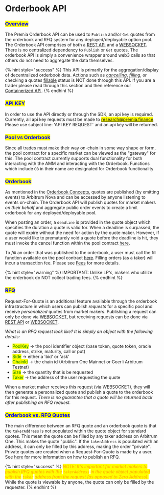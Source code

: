 # Orderbook API

### <mark style="color:blue;">Overview</mark>

The Premia Orderbook API can be used to `Publish` and/or `Get` quotes from the orderbook and RFQ system for any deployed/deployable option pool.   The Orderbook API comprises of both a [REST API](rest-api.md) and a [WEBSOCKET](websocket.md).  There is no centralized dependency to `Publish` or `Get` quotes.  The orderbook API is simply a convenience wrapper around web3 calls so that others do not need to aggregate the data themselves.

{% hint style="success" %}
This API is primarily for the aggregation/display of decentralized orderbook data. Actions such as [_cancelling_](https://docs-solidity.premia.finance/contracts/pool/IPoolTrade.sol/interface.IPoolTrade.html#cancelquotesob), [_filling_](https://docs-solidity.premia.finance/contracts/pool/IPoolTrade.sol/interface.IPoolTrade.html#fillquoteob), or checking a quotes [fillable](https://docs-solidity.premia.finance/contracts/pool/IPoolTrade.sol/interface.IPoolTrade.html#getquoteobfilledamount) status is NOT done through this API. If you are a trader please read through this section and then reference our [Containerized API](../containerized-api/).&#x20;
{% endhint %}

### <mark style="color:blue;">API KEY</mark>

In order to use the API directly or through the SDK, an api key is required.  Currently, all api key requests must be made to <mark style="color:blue;">research@premia.finance</mark>.  Please use subject line: 'API KEY REQUEST' and an api key will be returned. &#x20;

### <mark style="color:blue;">Pool vs Orderbook</mark>

Since all trades must make their way on-chain in some way shape or form, the pool contract for a specific market can be viewed as the "gateway" for this. The pool contract currently supports dual functionality for both interacting with the AMM and interacting with the Orderbook. Functions which include `OB` in their name are designated for Orderbook functionality

### <mark style="color:blue;">Orderbook</mark>

As mentioned in the [Orderbook Concepts](../../../the-premia-protocol/concepts/orderbook-and-request-for-quote-rfq.md), quotes are published (by emitting events) to Arbitrum Nova and can be accessed by anyone listening to events on-chain. The Orderbook API will publish quotes for market makers _on their behalf_ and aggregate public order events to create a limit orderbook for any deployed/deployable pool.&#x20;

When posting an order, a `deadline` is provided in the quote object which specifies the duration a quote is valid for.  When a deadline is surpassed, the quote will expire without the need for action by the quote maker. However, if a user would like to prematurely void a quote before the deadline is hit, they must invoke the cancel function within the pool contract [here](https://docs-solidity.premia.finance/contracts/pool/IPoolTrade.sol/interface.IPoolTrade.html#cancelquotesob).&#x20;

To _fill_ an order that was published to the orderbook, a user must call the fill function available on the pool contract [here](https://docs-solidity.premia.finance/contracts/pool/IPoolTrade.sol/interface.IPoolTrade.html#fillquoteob). Filling orders (as a taker) will incur a transaction fee.  Please see [Fees](../../../the-premia-protocol/concepts/fees.md) for more details.&#x20;

{% hint style="warning" %}
IMPORTANT: Unlike LP's, makers who utilize the orderbook do NOT collect trading fees.
{% endhint %}

### <mark style="color:blue;">RFQ</mark>

Request-For-Quote is an additional feature available through the orderbook infrastructure in which users can publish _requests_ for a specific pool and receive _personalized_ quotes from market makers.  Publishing a request can only be done via [WEBSOCKET](websocket.md), but receiving requests can be done via [REST API](rest-api.md) or [WEBSOCKET](websocket.md).

_What is an RFQ request look like? It is simply an object with the following details:_

* <mark style="color:green;">PoolKey</mark> -> the pool identifier object (base token, quote token, oracle address, strike, maturity, call or put)
* <mark style="color:green;">Side</mark> -> either a 'bid' or 'ask'
* <mark style="color:green;">ChainId</mark> -> the chain id (Arbitrum One Mainnet or Goerli Arbitrum Testnet)
* <mark style="color:green;">Size</mark> -> the quantity that is be requested
* <mark style="color:green;">Taker</mark> -> the address of the user requesting the quote

When a market maker receives this request (via WEBSOCKET), they will then generate a personalized quote and publish a quote to the orderbook for this request. _There is no guarantee that a quote will be returned back after publishing an RFQ request._

### <mark style="color:blue;">Orderbook vs. RFQ Quotes</mark>

The main difference between an RFQ quote and an orderbook quote is that the `takerAddress` is not populated within the quote object for standard quotes.  This mean the quote can be filled by any taker address on Arbitrum One.  This makes the quote "public".  If the `takerAddress` is populated with an address, it can only be filled by this address, making the order "private". Private quotes are created when a Request-For-Quote is made by a user.  See [here](websocket.md#publish-rfq-request-s) for more information on how to publish an RFQ.

{% hint style="success" %}
_<mark style="color:orange;">NOTE: It's important for market makers to publish RFQ quotes with the</mark> <mark style="color:orange;"></mark><mark style="color:orange;">`takerAddress`</mark> <mark style="color:orange;"></mark><mark style="color:orange;">in the quote object populated with the</mark> <mark style="color:orange;"></mark><mark style="color:orange;">`taker`</mark> <mark style="color:orange;"></mark><mark style="color:orange;">address from the request (as opposed to Zero Address).</mark>_ While the quote is viewable by anyone, the quote can only be filled by the requester.
{% endhint %}
